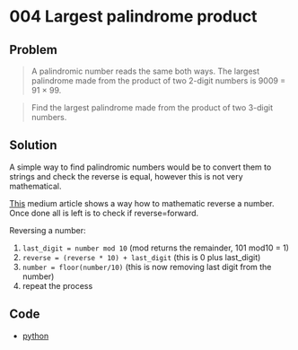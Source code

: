 # 004 Largest palindrome product

## Problem
> A palindromic number reads the same both ways. The largest palindrome made from the product of two 2-digit numbers is 9009 = 91 × 99.

> Find the largest palindrome made from the product of two 3-digit numbers.

## Solution
A simple way to find palindromic numbers would be to convert them to strings and check the reverse is equal, however this is not very mathematical.

[This](https://medium.com/@ManBearPigCode/how-to-reverse-a-number-mathematically-97c556626ec6) medium article shows a way how to mathematic reverse a number. Once done all is left is to check if reverse=forward.

Reversing a number:
1. `last_digit = number mod 10` (mod returns the remainder, 101 mod10 = 1)
2. `reverse = (reverse * 10) + last_digit` (this is 0 plus last_digit)
3. `number = floor(number/10)` (this is now removing last digit from the number)
4. repeat the process

## Code
- [python](004.py)
